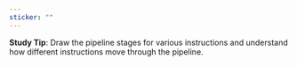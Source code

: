 ```yaml
---
sticker: ""
---
```

**Study Tip**: Draw the pipeline stages for various instructions and understand how different instructions move through the pipeline.



